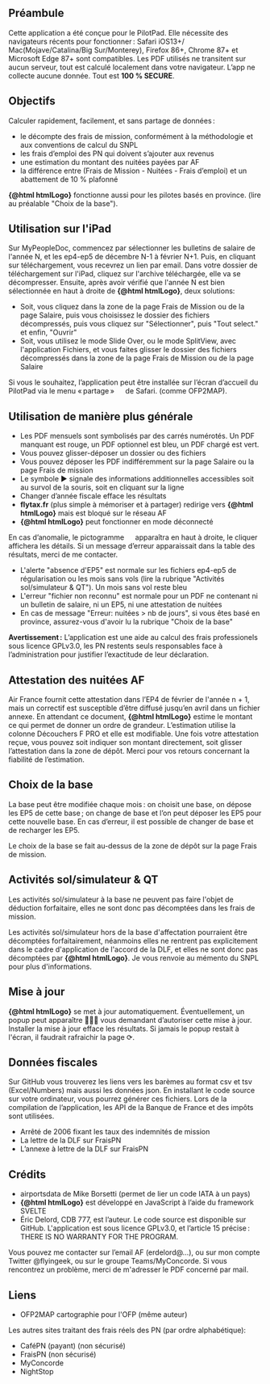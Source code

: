 <script>
    import Link from '../components/Link.svelte';
    import { htmlLogo } from '../components/utils';
    const ofp2map = 'https://flyingeek.github.io/lido-online/index.html' + ((navigator.standalone === true) ? '#/install': '');
</script>

## Préambule

Cette application a été conçue pour le PilotPad. Elle nécessite des navigateurs récents pour fonctionner&#8239;: Safari iOS13+/ Mac(Mojave/Catalina/Big Sur/Monterey), Firefox 86+, Chrome 87+ et Microsoft Edge 87+ sont compatibles.
Les PDF utilisés ne transitent sur aucun serveur, tout est calculé localement dans votre navigateur. L’app ne collecte aucune donnée. Tout est __100 % SECURE__.

## Objectifs

Calculer rapidement, facilement, et sans partage de données&#8239;:

- le décompte des frais de mission, conformément à la méthodologie et aux conventions de calcul du SNPL
- les frais d’emploi des PN qui doivent s’ajouter aux revenus
- une estimation du montant des nuitées payées par AF
- la différence entre (Frais de Mission - Nuitées - Frais d’emploi) et un abattement de 10 % plafonné

__{@html htmlLogo}__ fonctionne aussi pour les pilotes basés en province. (lire au préalable "Choix de la base").

## Utilisation sur l'iPad

Sur MyPeopleDoc, commencez par sélectionner les bulletins de salaire de l'année N, et les ep4-ep5 de décembre N-1 à février N+1. Puis, en cliquant sur téléchargement, vous recevrez un lien par email. Dans votre dossier de téléchargement sur l'iPad, cliquez sur l'archive téléchargée, elle va se décompresser. Ensuite, après avoir vérifié que l'année N est bien sélectionnée en haut à droite de  __{@html htmlLogo}__, deux solutions:

- Soit, vous cliquez dans la zone de la page Frais de Mission ou de la page Salaire, puis vous choisissez le dossier des fichiers décompressés, puis vous cliquez sur "Sélectionner", puis "Tout select." et enfin, "Ouvrir"
- Soit, vous utilisez le mode Slide Over, ou le mode SplitView, avec l'application Fichiers, et vous faites glisser le dossier des fichiers décompressés dans la zone de la page Frais de Mission ou de la page Salaire

Si vous le souhaitez, l’application peut être installée sur l’écran d’accueil du PilotPad via le menu «&#8239;partage&#8239;» <svg style="width: 1em; display: inline-block; height: 1em; vertical-align: bottom;"><use xlink:href="#share"/></svg> de Safari. (comme OFP2MAP).

## Utilisation de manière plus générale

- Les PDF mensuels sont symbolisés par des carrés numérotés. Un PDF manquant est rouge, un PDF optionnel est bleu, un PDF chargé est vert.
- Vous pouvez glisser-déposer un dossier ou des fichiers
- Vous pouvez déposer les PDF indifféremment sur la page Salaire ou la page Frais de mission
- Le symbole ▶ signale des informations additionnelles accessibles soit au survol de la souris, soit en cliquant sur la ligne
- Changer d’année fiscale efface les résultats
- __flytax.fr__ (plus simple à mémoriser et à partager) redirige vers __{@html htmlLogo}__ mais est bloqué sur le réseau AF
- __{@html htmlLogo}__ peut fonctionner en mode déconnecté

En cas d’anomalie, le pictogramme <svg style="width: 1em; display: inline-block; height: 1em; vertical-align: text-top; fill:red"><use xlink:href="#alert"/></svg> apparaîtra en haut à droite, le cliquer affichera les détails. Si un message d’erreur apparaissait dans la table des résultats, merci de me contacter.

- L'alerte "absence d'EP5" est normale sur les fichiers ep4-ep5 de régularisation ou les mois sans vols (lire la rubrique "Activités sol/simulateur & QT"). Un mois sans vol reste bleu
- L'erreur "fichier non reconnu" est normale pour un PDF ne contenant ni un bulletin de salaire, ni un EP5, ni une attestation de nuitées
- En cas de message "Erreur: nuitées > nb de jours", si vous êtes basé en province, assurez-vous d'avoir lu la rubrique "Choix de la base"

__Avertissement&#8239;:__ L’application est une aide au calcul des frais professionels sous licence GPLv3.0, les PN restents seuls responsables face à l’administration pour justifier l’exactitude de leur déclaration.

## Attestation des nuitées AF

Air France fournit cette attestation dans l’EP4 de février de l'année n + 1, mais un correctif est susceptible d’être diffusé jusqu’en avril dans un fichier annexe. En attendant ce document, __{@html htmlLogo}__ estime le montant ce qui permet de donner un ordre de grandeur. L’estimation utilise la colonne Découchers F PRO et elle est modifiable. Une fois votre attestation reçue, vous pouvez soit indiquer son montant directement, soit glisser l’attestation dans la zone de dépôt. Merci pour vos retours concernant la fiabilité de l’estimation.

## Choix de la base

La base peut être modifiée chaque mois&#8239;: on choisit une base, on dépose les EP5 de cette base&#8239;;
on change de base et l’on peut déposer les EP5 pour cette nouvelle base. En cas d’erreur, il est possible de changer de base et de recharger les EP5.

Le choix de la base se fait au-dessus de la zone de dépôt sur la page Frais de mission.

## Activités sol/simulateur & QT

Les activités sol/simulateur à la base ne peuvent pas faire l'objet de déduction forfaitaire, elles ne sont donc pas décomptées dans les frais de mission.

Les activités sol/simulateur hors de la base d'affectation pourraient être décomptées forfaitairement, néanmoins elles ne rentrent pas explicitement dans le cadre d'application de l'accord de la DLF, et elles ne sont donc pas décomptées par __{@html htmlLogo}__. Je vous renvoie au mémento du SNPL pour plus d'informations.

## Mise à jour

__{@html htmlLogo}__ se met à jour automatiquement. Éventuellement, un popup peut
apparaître 👨🏻‍✈️ vous demandant d’autoriser cette mise à jour. Installer la mise à jour efface les résultats.
Si jamais le popup restait à l'écran, il faudrait rafraichir la page ⟳.

## Données fiscales

Sur <Link href="https://github.com/flyingeek/flytax#donn%C3%A9es-fiscales">GitHub</Link> vous trouverez les liens vers les barèmes au format csv et tsv (Excel/Numbers) mais aussi
les données json. En installant le code source sur votre ordinateur, vous pourrez générer ces fichiers. Lors
de la compilation de l’application, les API de la Banque de France et des impôts sont utilisées.

- <Link href="https://www.legifrance.gouv.fr/loda/id/LEGIARTI000042212803">Arrêté de 2006 fixant les taux des indemnités de mission</Link>
- <Link href="http://www.fraispn.com/dlf.html" rel="noopener">La lettre de la DLF sur FraisPN</Link>
- <Link href="http://www.fraispn.com/dlfannexe.html" rel="noopener">L’annexe à lettre de la DLF sur FraisPN</Link>

## Crédits

- <Link href="https://github.com/mborsetti/airportsdata">airportsdata</Link> de Mike Borsetti (permet de lier un code IATA à un pays)
- __{@html htmlLogo}__ est développé en JavaScript à l’aide du framework SVELTE
- Éric Delord, CDB 777, est l’auteur. Le code source est disponible sur <Link href="https://github.com/flyingeek/flytax">GitHub</Link>. L'application est sous <Link href="https://raw.githubusercontent.com/flyingeek/flytax/main/LICENSE.md">licence GPLv3.0</Link>, et l’article 15 précise&#8239;: THERE IS NO WARRANTY FOR THE PROGRAM.

Vous pouvez me contacter sur l’email AF (erdelord@…), ou sur mon compte Twitter @flyingeek, ou sur le groupe Teams/MyConcorde. Si vous rencontrez un problème, merci de m'adresser le PDF concerné par mail.

## Liens

- <Link href="{ofp2map}" rel="noopener">OFP2MAP</Link> cartographie pour l'OFP (même auteur)

Les autres sites traitant des frais réels des PN (par ordre alphabétique):

- <Link href="http://www.cafepn.com" rel="noopener">CaféPN</Link> (payant) (non sécurisé)
- <Link href="http://www.fraispn.com/index.html" rel="noopener">FraisPN</Link> (non sécurisé)
- <Link href="https://myconcorde.fr/" rel="noopener">MyConcorde</Link>
- <Link href="https://nightstop.top/" rel="noopener">NightStop</Link>
